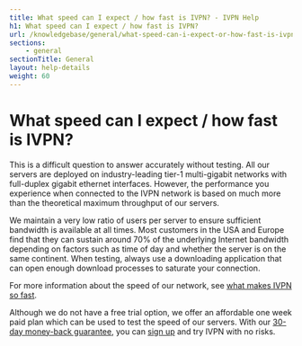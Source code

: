 ```yaml
---
title: What speed can I expect / how fast is IVPN? - IVPN Help
h1: What speed can I expect / how fast is IVPN?
url: /knowledgebase/general/what-speed-can-i-expect-or-how-fast-is-ivpn/
sections:
    - general
sectionTitle: General
layout: help-details
weight: 60
---
```

# What speed can I expect / how fast is IVPN?

This is a difficult question to answer accurately without testing. All our servers are deployed on industry-leading tier-1 multi-gigabit networks with full-duplex gigabit ethernet interfaces. However, the performance you experience when connected to the IVPN network is based on much more than the theoretical maximum throughput of our servers.

We maintain a very low ratio of users per server to ensure sufficient bandwidth is available at all times. Most customers in the USA and Europe find that they can sustain around 70% of the underlying Internet bandwidth depending on factors such as time of day and whether the server is on the same continent. When testing, always use a downloading application that can open enough download processes to saturate your connection.

For more information about the speed of our network, see [what makes IVPN so fast](/knowledgebase/general/what-makes-ivpn-so-fast/).

Although we do not have a free trial option, we offer an affordable one week paid plan which can be used to test the speed of our servers. With our [30-day money-back guarantee](/refunds/), you can [sign up](/signup/) and try IVPN with no risks.
